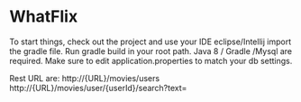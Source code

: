 # WhatFlix
To start things, check out the project and use your IDE eclipse/Intellij import the gradle file.
Run gradle build in your root path.
Java 8 / Gradle /Mysql are required.
Make sure to edit application.properties to match your db settings.

Rest URL are:
http://{URL}/movies/users
http://{URL}/movies/user/{userId}/search?text=<text>
